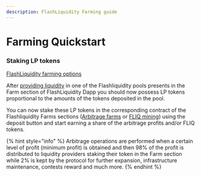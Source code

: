 ```yaml
---
description: FlashLiquidity Farming guide
---
```


# Farming Quickstart

### Staking LP tokens

[FlashLiquidity farming options](../ecosystem/liquid-farming/)

After [providing liquidity](add-liquidity-quickstart.md) in one of the Flashliquidity pools presents in the Farm section of FlashLiquidity Dapp you should now possess LP tokens proportional to the amounts of the tokens deposited in the pool.

You can now stake these LP tokens in the corresponding contract of the Flashliquidity Farms sections ([Arbitrage farms](../ecosystem/liquid-farming/arbitrage-farms.md) or [FLIQ mining](../ecosystem/liquid-farming/fliq-farms.md)) using the deposit button and start earning a share of the arbitrage profits and/or FLIQ tokens.

{% hint style="info" %}
Arbitrage operations are performed when a certain level of profit (minimum profit) is obtained and then 98% of the profit is distributed to liquidity providers staking their token in the Farm section while 2% is kept by the protocol for further expansion, infrastructure maintenance, contests reward and much more.
{% endhint %}
